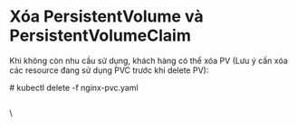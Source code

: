 # Xóa PersistentVolume và PersistentVolumeClaim

Khi không còn nhu cầu sử dụng, khách hàng có thể xóa PV (Lưu ý cần xóa các resource đang sử dụng PVC trước khi delete PV):&#x20;

\# kubectl delete -f nginx-pvc.yaml&#x20;

<figure><img src="https://docs.vngcloud.vn/download/attachments/59804502/image2023-4-26_13-40-4.png?version=1&#x26;modificationDate=1687415966000&#x26;api=v2" alt=""><figcaption></figcaption></figure>

\
